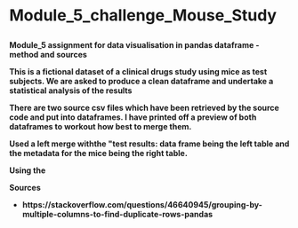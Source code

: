 # Module_5_challenge_Mouse_Study<p>
<p><b>Module_5 assignment for data visualisation in pandas dataframe - method and sources<b></p>
<p>This is a fictional dataset of a clinical drugs study using mice as test subjects. We are asked to produce a clean dataframe and undertake a statistical analysis of the results</p>
<p>There are two source csv files which have been retrieved by the source code and put into dataframes. I have printed off a preview of both dataframes to workout how best to merge them.</p>
<p>Used a left merge withthe "test results: data frame being the left table and the metadata for the mice being the right table.
<p>Using the 
<p><b>Sources</b><ul><li>
https://stackoverflow.com/questions/46640945/grouping-by-multiple-columns-to-find-duplicate-rows-pandas</li></ul>
